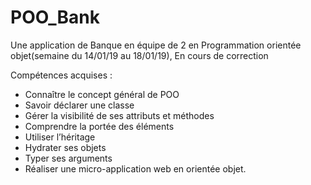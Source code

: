 # POO_Bank
Une application de Banque en équipe de 2 en Programmation orientée objet(semaine du 14/01/19 au 18/01/19), En cours de correction

Compétences acquises :
- Connaître le concept général de POO
- Savoir déclarer une classe
- Gérer la visibilité de ses attributs et méthodes
- Comprendre la portée des éléments
- Utiliser l’héritage
- Hydrater ses objets
- Typer ses arguments
- Réaliser une micro-application web en orientée objet.
